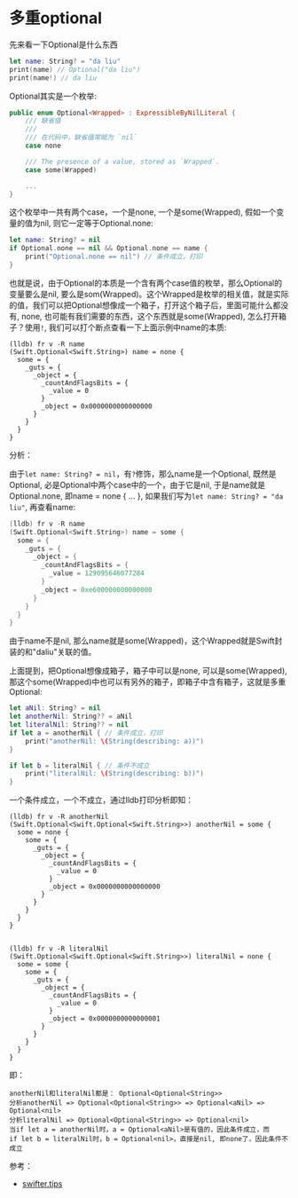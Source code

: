 # 多重optional

先来看一下Optional是什么东西

```Swift
let name: String? = "da liu"
print(name) // Optional("da liu")
print(name!) // da liu
```

Optional其实是一个枚举:

```Swift
public enum Optional<Wrapped> : ExpressibleByNilLiteral {
    /// 缺省值
    ///
    /// 在代码中，缺省值常赋为 `nil`
    case none

    /// The presence of a value, stored as `Wrapped`.
    case some(Wrapped)

    ...
}
```

这个枚举中一共有两个case，一个是none, 一个是some(Wrapped), 假如一个变量的值为nil, 则它一定等于Optional.none:

```Swift
let name: String? = nil
if Optional.none == nil && Optional.none == name {
    print("Optional.none == nil") // 条件成立，打印
}
```

也就是说，由于Optional的本质是一个含有两个case值的枚举，那么Optional的变量要么是nil, 要么是som(Wrapped)。这个Wrapped是枚举的相关值，就是实际的值，我们可以把Optional想像成一个箱子，打开这个箱子后，里面可能什么都没有, none, 也可能有我们需要的东西，这个东西就是some(Wrapped), 怎么打开箱子？使用`!`,  我们可以打个断点查看一下上面示例中name的本质:

```
(lldb) fr v -R name
(Swift.Optional<Swift.String>) name = none {
  some = {
    _guts = {
      _object = {
        _countAndFlagsBits = {
          _value = 0
        }
        _object = 0x0000000000000000
      }
    }
  }
}
```

分析：

由于`let name: String? = nil`，有`?`修饰，那么name是一个Optional, 既然是Optional, 必是Optional中两个case中的一个，由于它是nil, 于是name就是Optional.none, 即name = none { ... }, 如果我们写为`let name: String? = "da liu"`, 再查看name:

```Swift
(lldb) fr v -R name
(Swift.Optional<Swift.String>) name = some {
  some = {
    _guts = {
      _object = {
        _countAndFlagsBits = {
          _value = 129095646077284
        }
        _object = 0xe600000000000000
      }
    }
  }
}
```

由于name不是nil, 那么name就是some(Wrapped)，这个Wrapped就是Swift封装的和"daliu"关联的值。

上面提到，把Optional想像成箱子，箱子中可以是none, 可以是some(Wrapped), 那这个some(Wrapped)中也可以有另外的箱子，即箱子中含有箱子，这就是多重Optional:

```Swift
let aNil: String? = nil
let anotherNil: String?? = aNil
let literalNil: String?? = nil
if let a = anotherNil { // 条件成立，打印
    print("anotherNil: \(String(describing: a))")
}

if let b = literalNil { // 条件不成立
    print("literalNil: \(String(describing: b))")
}
```

一个条件成立，一个不成立，通过lldb打印分析即知：

```
(lldb) fr v -R anotherNil
(Swift.Optional<Swift.Optional<Swift.String>>) anotherNil = some {
  some = none {
    some = {
      _guts = {
        _object = {
          _countAndFlagsBits = {
            _value = 0
          }
          _object = 0x0000000000000000
        }
      }
    }
  }
}


(lldb) fr v -R literalNil
(Swift.Optional<Swift.Optional<Swift.String>>) literalNil = none {
  some = some {
    some = {
      _guts = {
        _object = {
          _countAndFlagsBits = {
            _value = 0
          }
          _object = 0x0000000000000001
        }
      }
    }
  }
}
```

即：

```
anotherNil和literalNil都是： Optional<Optional<String>>
分析anotherNil => Optional<Optional<String>> => Optional<aNil> => Optional<nil>
分析literalNil => Optional<Optional<String>> => Optional<nil>
当if let a = anotherNil时，a = Optional<aNil>是有值的，因此条件成立，而
if let b = literalNil时，b = Optional<nil>，直接是nil, 即none了，因此条件不成立
```

参考：

- [swifter.tips](https://swifter.tips/multiple-optional/)